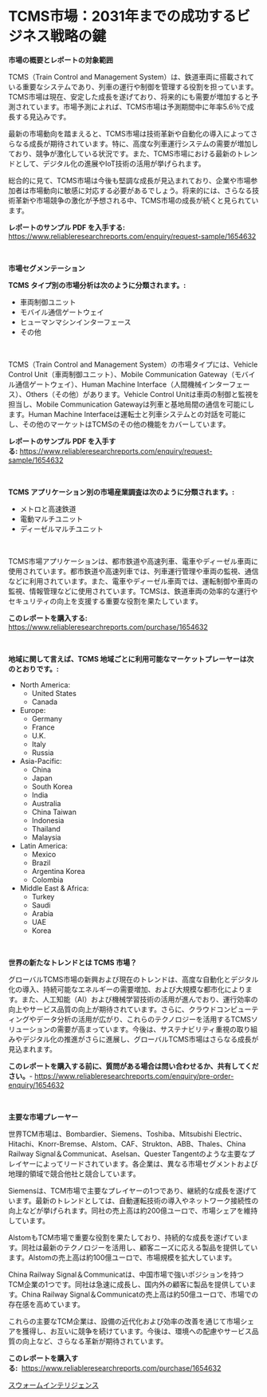 <p><h1>TCMS市場：2031年までの成功するビジネス戦略の鍵</h1></p><p><strong>市場の概要とレポートの対象範囲</strong></p>
<p><p>TCMS（Train Control and Management System）は、鉄道車両に搭載されている重要なシステムであり、列車の運行や制御を管理する役割を担っています。TCMS市場は現在、安定した成長を遂げており、将来的にも需要が増加すると予測されています。市場予測によれば、TCMS市場は予測期間中に年率5.6％で成長する見込みです。</p><p>最新の市場動向を踏まえると、TCMS市場は技術革新や自動化の導入によってさらなる成長が期待されています。特に、高度な列車運行システムの需要が増加しており、競争が激化している状況です。また、TCMS市場における最新のトレンドとして、デジタル化の進展やIoT技術の活用が挙げられます。</p><p>総合的に見て、TCMS市場は今後も堅調な成長が見込まれており、企業や市場参加者は市場動向に敏感に対応する必要があるでしょう。将来的には、さらなる技術革新や市場競争の激化が予想される中、TCMS市場の成長が続くと見られています。</p></p>
<p><strong>レポートのサンプル PDF を入手する:</strong> <a href="https://www.reliableresearchreports.com/enquiry/request-sample/1654632">https://www.reliableresearchreports.com/enquiry/request-sample/1654632</a></p>
<p>&nbsp;</p>
<p><strong>市場セグメンテーション</strong></p>
<p><strong>TCMS タイプ別の市場分析は次のように分類されます。:</strong></p>
<p><ul><li>車両制御ユニット</li><li>モバイル通信ゲートウェイ</li><li>ヒューマンマシンインターフェース</li><li>その他</li></ul></p>
<p>&nbsp;</p>
<p><p>TCMS（Train Control and Management System）の市場タイプには、Vehicle Control Unit（車両制御ユニット）、Mobile Communication Gateway（モバイル通信ゲートウェイ）、Human Machine Interface（人間機械インターフェース）、Others（その他）があります。Vehicle Control Unitは車両の制御と監視を担当し、Mobile Communication Gatewayは列車と基地局間の通信を可能にします。Human Machine Interfaceは運転士と列車システムとの対話を可能にし、その他のマーケットはTCMSのその他の機能をカバーしています。</p></p>
<p><strong>レポートのサンプル PDF を入手する:</strong>&nbsp;<a href="https://www.reliableresearchreports.com/enquiry/request-sample/1654632">https://www.reliableresearchreports.com/enquiry/request-sample/1654632</a></p>
<p>&nbsp;</p>
<p><strong> TCMS アプリケーション別の市場産業調査は次のように分類されます。:</strong></p>
<p><ul><li>メトロと高速鉄道</li><li>電動マルチユニット</li><li>ディーゼルマルチユニット</li></ul></p>
<p>&nbsp;</p>
<p><p>TCMS市場アプリケーションは、都市鉄道や高速列車、電車やディーゼル車両に使用されています。都市鉄道や高速列車では、列車運行管理や車両の監視、通信などに利用されています。また、電車やディーゼル車両では、運転制御や車両の監視、情報管理などに使用されています。TCMSは、鉄道車両の効率的な運行やセキュリティの向上を支援する重要な役割を果たしています。</p></p>
<p><strong>このレポートを購入する:</strong>&nbsp; <a href="https://www.reliableresearchreports.com/purchase/1654632">https://www.reliableresearchreports.com/purchase/1654632</a></p>
<p>&nbsp;</p>
<p><strong>地域に関して言えば、TCMS 地域ごとに利用可能なマーケットプレーヤーは次のとおりです。:</strong></p>
<p><ul>
    <li>
        North America:
        <ul>
            <li>United States</li>
            <li>Canada</li>
        </ul>
    </li>
    <li>
        Europe:
        <ul>
            <li>Germany</li>
            <li>France</li>
            <li>U.K.</li>
            <li>Italy</li>
            <li>Russia</li>
        </ul>
    </li>
    <li>
        Asia-Pacific:
        <ul>
            <li>China</li>
            <li>Japan</li>
            <li>South Korea</li>
            <li>India</li>
            <li>Australia</li>
            <li>China Taiwan</li>
            <li>Indonesia</li>
            <li>Thailand</li>
            <li>Malaysia</li>
        </ul>
    </li>
    <li>
        Latin America:
        <ul>
            <li>Mexico</li>
            <li>Brazil</li>
            <li>Argentina Korea</li>
            <li>Colombia</li>
        </ul>
    </li>
    <li>
        Middle East & Africa:
        <ul>
            <li>Turkey</li>
            <li>Saudi</li>
            <li>Arabia</li>
            <li>UAE</li>
            <li>Korea</li>
        </ul>
    </li>
    </ul></p>
<p>&nbsp;</p>
<p><strong>世界の新たなトレンドとは TCMS 市場？</strong></p>
<p><p>グローバルTCMS市場の新興および現在のトレンドは、高度な自動化とデジタル化の導入、持続可能なエネルギーの需要増加、および大規模な都市化によります。また、人工知能（AI）および機械学習技術の活用が進んでおり、運行効率の向上やサービス品質の向上が期待されています。さらに、クラウドコンピューティングやデータ分析の活用が広がり、これらのテクノロジーを活用するTCMSソリューションの需要が高まっています。今後は、サステナビリティ重視の取り組みやデジタル化の推進がさらに進展し、グローバルTCMS市場はさらなる成長が見込まれます。</p></p>
<p><strong>このレポートを購入する前に、質問がある場合は問い合わせるか、共有してください。</strong>- <a href="https://www.reliableresearchreports.com/enquiry/pre-order-enquiry/1654632">https://www.reliableresearchreports.com/enquiry/pre-order-enquiry/1654632</a></p>
<p>&nbsp;</p>
<p><strong>主要な市場プレーヤー</strong></p>
<p><p>世界TCM市場は、Bombardier、Siemens、Toshiba、Mitsubishi Electric、Hitachi、Knorr-Bremse、Alstom、CAF、Strukton、ABB、Thales、China Railway Signal＆Communicat、Aselsan、Quester Tangentのような主要なプレイヤーによってリードされています。各企業は、異なる市場セグメントおよび地理的領域で競合他社と競合しています。</p><p>Siemensは、TCM市場で主要なプレイヤーの1つであり、継続的な成長を遂げています。最新のトレンドとしては、自動運転技術の導入やネットワーク接続性の向上などが挙げられます。同社の売上高は約200億ユーロで、市場シェアを維持しています。</p><p>AlstomもTCM市場で重要な役割を果たしており、持続的な成長を遂げています。同社は最新のテクノロジーを活用し、顧客ニーズに応える製品を提供しています。Alstomの売上高は約100億ユーロで、市場規模を拡大しています。</p><p>China Railway Signal＆Communicatは、中国市場で強いポジションを持つTCM企業の1つです。同社は急速に成長し、国内外の顧客に製品を提供しています。China Railway Signal＆Communicatの売上高は約50億ユーロで、市場での存在感を高めています。</p><p>これらの主要なTCM企業は、設備の近代化および効率の改善を通じて市場シェアを獲得し、お互いに競争を続けています。今後は、環境への配慮やサービス品質の向上など、さらなる革新が期待されています。</p></p>
<p><strong>このレポートを購入する:</strong>&nbsp;&nbsp;<a href="https://www.reliableresearchreports.com/purchase/1654632">https://www.reliableresearchreports.com/purchase/1654632</a></p>
<p><p><a href="https://github.com/Sophiaard2003/Market-Research-Report-List-1/blob/main/998543912892.md">スウォームインテリジェンス</a></p></p>
